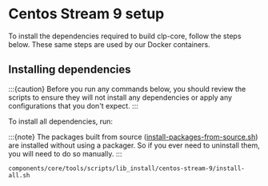 # Centos Stream 9 setup

To install the dependencies required to build clp-core, follow the steps below.
These same steps are used by our Docker containers.

## Installing dependencies

:::{caution}
Before you run any commands below, you should review the scripts to ensure they will not install
any dependencies or apply any configurations that you don't expect.
:::

To install all dependencies, run:

:::{note}
The packages built from source ([install-packages-from-source.sh][src-install-script]) are installed
without using a packager. So if you ever need to uninstall them, you will need to do so manually.
:::

```shell
components/core/tools/scripts/lib_install/centos-stream-9/install-all.sh
```

[src-install-script]: https://github.com/y-scope/clp/blob/main/components/core/tools/scripts/lib_install/centos-stream-9/install-packages-from-source.sh
